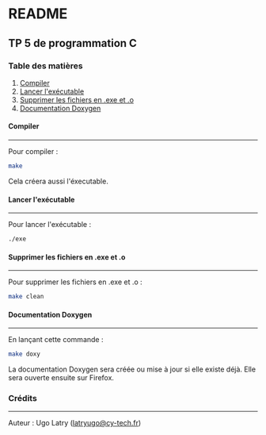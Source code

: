 # README
## TP 5 de programmation C
### Table des matières
1. [Compiler](#compiler)
2. [Lancer l'exécutable](#exe)
3. [Supprimer les fichiers en .exe et .o](#suppr)
4. [Documentation Doxygen](#doxy)

#### Compiler
***
Pour compiler :
```sh
make
```
Cela créera aussi l'éxecutable.
#### Lancer l'exécutable
***
Pour lancer l'exécutable :
```sh
./exe
```
#### Supprimer les fichiers en .exe et .o
***
Pour supprimer les fichiers en .exe et .o :
```sh
make clean
```
#### Documentation Doxygen
***
En lançant cette commande :
```sh
make doxy
```
La documentation Doxygen sera créée ou mise à jour si elle existe déjà. Elle sera ouverte ensuite sur Firefox.
### Crédits
***
Auteur : Ugo Latry (<latryugo@cy-tech.fr>)
